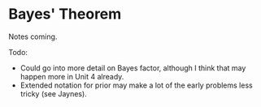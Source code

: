 # Bayes' Theorem

Notes coming.

Todo: 
- Could go into more detail on Bayes factor, although I think that may happen more in Unit 4 already.
- Extended notation for prior may make a lot of the early problems less tricky (see Jaynes).